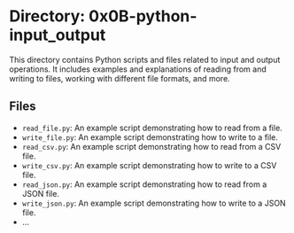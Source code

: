 # Directory: 0x0B-python-input_output

This directory contains Python scripts and files related to input and output operations. It includes examples and explanations of reading from and writing to files, working with different file formats, and more.


## Files

- `read_file.py`: An example script demonstrating how to read from a file.
- `write_file.py`: An example script demonstrating how to write to a file.
- `read_csv.py`: An example script demonstrating how to read from a CSV file.
- `write_csv.py`: An example script demonstrating how to write to a CSV file.
- `read_json.py`: An example script demonstrating how to read from a JSON file.
- `write_json.py`: An example script demonstrating how to write to a JSON file.
- ...
